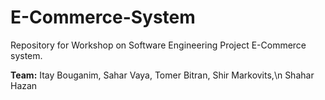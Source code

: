 # E-Commerce-System
  Repository for Workshop on Software Engineering Project E-Commerce system.
  
**Team:**
Itay Bouganim,
Sahar Vaya,
Tomer Bitran,
Shir Markovits,\n
Shahar Hazan
